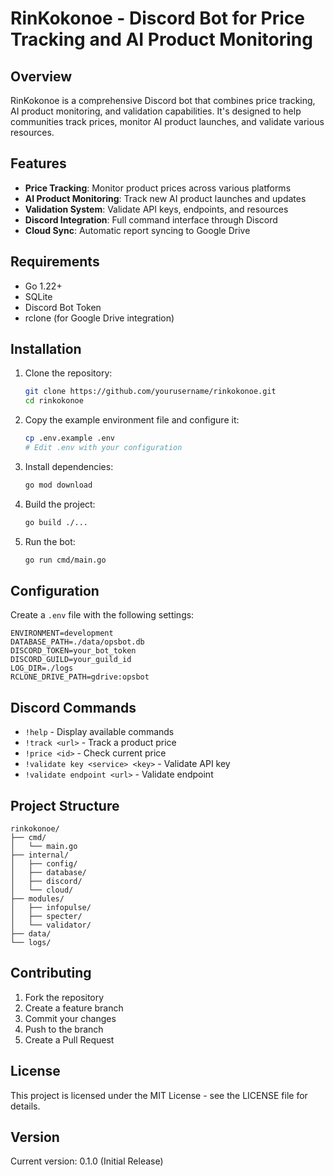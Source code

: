 # RinKokonoe - Discord Bot for Price Tracking and AI Product Monitoring

## Overview
RinKokonoe is a comprehensive Discord bot that combines price tracking, AI product monitoring, and validation capabilities. It's designed to help communities track prices, monitor AI product launches, and validate various resources.

## Features
- **Price Tracking**: Monitor product prices across various platforms
- **AI Product Monitoring**: Track new AI product launches and updates
- **Validation System**: Validate API keys, endpoints, and resources
- **Discord Integration**: Full command interface through Discord
- **Cloud Sync**: Automatic report syncing to Google Drive

## Requirements
- Go 1.22+
- SQLite
- Discord Bot Token
- rclone (for Google Drive integration)

## Installation
1. Clone the repository:
   ```bash
   git clone https://github.com/yourusername/rinkokonoe.git
   cd rinkokonoe
   ```

2. Copy the example environment file and configure it:
   ```bash
   cp .env.example .env
   # Edit .env with your configuration
   ```

3. Install dependencies:
   ```bash
   go mod download
   ```

4. Build the project:
   ```bash
   go build ./...
   ```

5. Run the bot:
   ```bash
   go run cmd/main.go
   ```

## Configuration
Create a `.env` file with the following settings:
```env
ENVIRONMENT=development
DATABASE_PATH=./data/opsbot.db
DISCORD_TOKEN=your_bot_token
DISCORD_GUILD=your_guild_id
LOG_DIR=./logs
RCLONE_DRIVE_PATH=gdrive:opsbot
```

## Discord Commands
- `!help` - Display available commands
- `!track <url>` - Track a product price
- `!price <id>` - Check current price
- `!validate key <service> <key>` - Validate API key
- `!validate endpoint <url>` - Validate endpoint

## Project Structure
```
rinkokonoe/
├── cmd/
│   └── main.go
├── internal/
│   ├── config/
│   ├── database/
│   ├── discord/
│   └── cloud/
├── modules/
│   ├── infopulse/
│   ├── specter/
│   └── validator/
├── data/
└── logs/
```

## Contributing
1. Fork the repository
2. Create a feature branch
3. Commit your changes
4. Push to the branch
5. Create a Pull Request

## License
This project is licensed under the MIT License - see the LICENSE file for details.

## Version
Current version: 0.1.0 (Initial Release)
